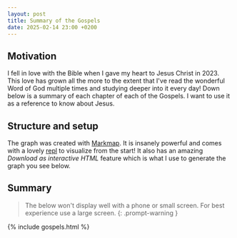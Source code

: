 ```yaml
---
layout: post
title: Summary of the Gospels
date: 2025-02-14 23:00 +0200
---
```


## Motivation
I fell in love with the Bible when I gave my heart to Jesus Christ in 2023. This love has grown all the more to the extent that I've read the wonderful Word of God multiple times and studying deeper into it every day! Down below is a summary of each chapter of each of the Gospels. I want to use it as a reference to know about Jesus.

## Structure and setup
The graph was created with [Markmap](https://markmap.js.org/). It is insanely powerful and comes with a lovely [repl](https://markmap.js.org/repl) to visualize from the start! It also has an amazing _Download as interactive HTML_ feature which is what I use to generate the graph you see below.

## Summary

> The below won't display well with a phone or small screen. For best experience use a large screen.
{: .prompt-warning }

{% include gospels.html %}
